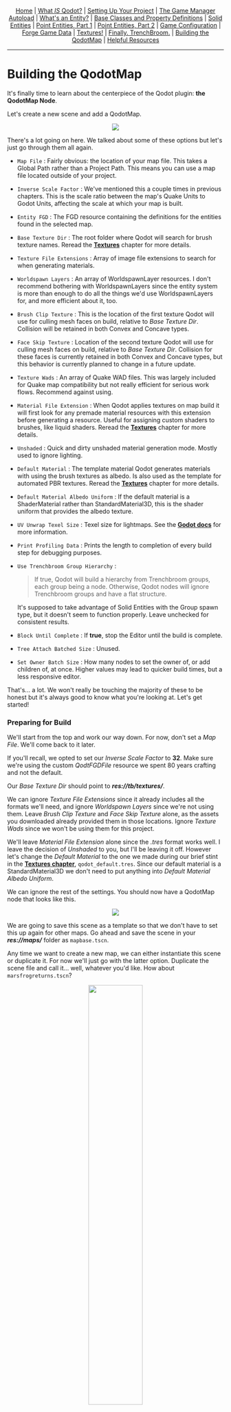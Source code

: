 <p align=center>
<a href="../readme.md">Home</a> |
<a href="qodot.md">What <i>IS</i> Qodot?</a> | 
<a href="setup.md">Setting Up Your Project</a> | 
<a href="gamemanager.md">The Game Manager Autoload</a> | 
<a href="entities.md">What's an Entity?</a> | 
<a href="baseclass.md">Base Classes and Property Definitions</a> | 
<a href="solidclass.md">Solid Entities</a> | 
<a href="pointclass.md">Point Entities, Part 1</a> | 
<a href="pointclass2.md">Point Entities, Part 2</a> | 
<a href="gameconfig.md">Game Configuration</a> | 
<a href="fgd.md">Forge Game Data</a> | 
<a href="textures.md">Textures!</a> | 
<a href="trenchbroom.md">Finally. TrenchBroom.</a> | 
<a href="qodotmap.md">Building the QodotMap</a> | 
<a href="resources.md">Helpful Resources</a>
</p>

---

# Building the QodotMap

It's finally time to learn about the centerpiece of the Qodot plugin: **the QodotMap Node**.

Let's create a new scene and add a QodotMap.

<p align=center><img src="../images/qodotmap0.png">

There's a lot going on here. We talked about some of these options but let's just go through them all again.

- `Map File` : Fairly obvious: the location of your map file. This takes a Global Path rather than a Project Path. This means you can use a map file located outside of your project.

- `Inverse Scale Factor` : We've mentioned this a couple times in previous chapters. This is the scale ratio between the map's Quake Units to Godot Units, affecting the scale at which your map is built.

- `Entity FGD` : The FGD resource containing the definitions for the entities found in the selected map.

- `Base Texture Dir` : The root folder where Qodot will search for brush texture names. Reread the [**Textures**](textures.md) chapter for more details.

- `Texture File Extensions` : Array of image file extensions to search for when generating materials.

- `Worldspawn Layers` : An array of WorldspawnLayer resources. I don't recommend bothering with WorldspawnLayers since the entity system is more than enough to do all the things we'd use WorldspawnLayers for, and more efficient about it, too.

- `Brush Clip Texture` : This is the location of the first texture Qodot will use for culling mesh faces on build, relative to _Base Texture Dir_. Collision will be retained in both Convex and Concave types.

- `Face Skip Texture` : Location of the second texture Qodot will use for culling mesh faces on build, relative to _Base Texture Dir_. Collision for these faces is currently retained in both Convex and Concave types, but this behavior is currently planned to change in a future update.

- `Texture Wads` : An array of Quake WAD files. This was largely included for Quake map compatibility but not really efficient for serious work flows. Recommend against using.

- `Material File Extension` : When Qodot applies textures on map build it will first look for any premade material resources with this extension before generating a resource. Useful for assigning custom shaders to brushes, like liquid shaders. Reread the [**Textures**](textures.md) chapter for more details.

- `Unshaded` : Quick and dirty unshaded material generation mode. Mostly used to ignore lighting.

- `Default Material` : The template material Qodot generates materials with using the brush textures as albedo. Is also used as the template for automated PBR textures. Reread the [**Textures**](textures.md) chapter for more details.

- `Default Material Albedo Uniform` : If the default material is a ShaderMaterial rather than StandardMaterial3D, this is the shader uniform that provides the albedo texture.

- `UV Unwrap Texel Size` : Texel size for lightmaps. See the [**Godot docs**](https://docs.godotengine.org/en/stable/tutorials/3d/global_illumination/using_lightmap_gi.html#unwrap-on-scene-import-recommended) for more information.

- `Print Profiling Data` : Prints the length to completion of every build step for debugging purposes.

- `Use Trenchbroom Group Hierarchy` :
    > If true, Qodot will build a hierarchy from Trenchbroom groups, each group being a node. Otherwise, Qodot nodes will ignore Trenchbroom groups and have a flat structure.

    It's supposed to take advantage of Solid Entities with the Group spawn type, but it doesn't seem to function properly. Leave unchecked for consistent results.

- `Block Until Complete` : If **true**, stop the Editor until the build is complete.

- `Tree Attach Batched Size` : Unused.

- `Set Owner Batch Size` : How many nodes to set the owner of, or add children of, at once. Higher values may lead to quicker build times, but a less responsive editor.

That's... a lot. We won't really be touching the majority of these to be honest but it's always good to know what you're looking at. Let's get started!

### Preparing for Build

We'll start from the top and work our way down. For now, don't set a _Map File_. We'll come back to it later.

If you'll recall, we opted to set our _Inverse Scale Factor_ to **32**. Make sure we're using the custom _QodtFGDFile_ resource we spent 80 years crafting and not the default.

Our _Base Texture Dir_ should point to ***res://tb/textures/***.

We can ignore _Texture File Extensions_ since it already includes all the formats we'll need, and ignore _Worldspawn Layers_ since we're not using them. Leave _Brush Clip Texture_ and _Face Skip Texture_ alone, as the assets you downloaded already provided them in those locations. Ignore _Texture Wads_ since we won't be using them for this project.

We'll leave _Material File Extension_ alone since the _.tres_ format works well. I leave the decision of _Unshaded_ to you, but I'll be leaving it off. However let's change the _Default Material_ to the one we made during our brief stint in the [**Textures chapter**](textures.md#why-are-my-textures-blurry), `qodot_default.tres`. Since our default material is a StandardMaterial3D we don't need to put anything into _Default Material Albedo Uniform_.

We can ignore the rest of the settings. You should now have a QodotMap node that looks like this.

<p align=center><img src="../images/qodotmap1.png">

We are going to save this scene as a template so that we don't have to set this up again for other maps. Go ahead and save the scene in your ***res://maps/*** folder as `mapbase.tscn`.

Any time we want to create a new map, we can either instantiate this scene or duplicate it. For now we'll just go with the latter option. Duplicate the scene file and call it... well, whatever you'd like. How about `marsfrogreturns.tscn`?

<p align=center><img src="../images/tb1.png" width=50%><br>

## Time to Build

In your definitely-named `marsfrogreturns.tscn`, go ahead and give the _QodotMap_ node the location of the map file we made earlier. With the QodotMap selected, at the top of the Editor you should see some buttons.

<p align=center><img src="../images/qodotmap2.png">

- **Quick Build** : Quickly builds the map without setting ownership to any nodes. Build does not persist outside of the edited scene and disappears upon testing or closing the scene file. Only intended to give a quick preview.

- **Full Build** : Fully constructs the map and assigns ownership to nodes, allowing them to persist in the scene and be saved.

- **Unwrap UV2** : Unwraps the Worldspawn mesh's UV2 for lightmapping. This does not unwrap anything not merged with Worldspawn. Not to worry though, our [**func_geo script automatically unwraps our UV2 upon build**](solidclass.md#writing-our-func_geogd-script) so we don't have to worry about it.

Go ahead. Perform a **Full Build**.

If you did everything correctly up until this point, you should end up with something like this.

<p align=center><img src="../images/qodotmap3.png">

When you test it out you should notice one of the Marsfrogs has _vanished_. This was the one we set the `appearance_flag` to `Not on Normal`. You'll also hear our **Sound3D** play the music cue that came with the assets you downloaded earlier, the one we set by filepath.

<p align=center><img src="../images/qodotmap4.png">

Wait a few moments for the music cue to finish playing and the Sound3D will then call Game Manager's `use_targerts` method, triggering the **Marsfrog** to do a little dance while also printing a message in the Output.

> _NOTE: While the Game Manager only calls the Utility Function's `print()` method, you can replace it with any custom UI messaging method or signal to display in-game on-screen text._

***Hello world! Look at little Marsfrog go!***

<p align=center><img src="../images/qodotmap5.png">

Incredible work! Congratulations! You've gone from nothing to successfully watching a little Marsfrog dance to the end of a silly music cue, completely mapped out in TrenchBroom!

And that's really all there is to it. Every single entity you will ever make follows these basic design ideas. It may seem a bit overwhelming to some of you, but all it takes is a little bit more practice and familiarity and it will quickly become second nature.

And before you know it, you'll have that `func_door` opening by auto-generated `trigger_volume` in no time at all.

<p align=center><img src="../images/congratulations.png">

---

<p align=center>
<a href="../readme.md">Home</a> |
<a href="qodot.md">What <i>IS</i> Qodot?</a> | 
<a href="setup.md">Setting Up Your Project</a> | 
<a href="gamemanager.md">The Game Manager Autoload</a> | 
<a href="entities.md">What's an Entity?</a> | 
<a href="baseclass.md">Base Classes and Property Definitions</a> | 
<a href="solidclass.md">Solid Entities</a> | 
<a href="pointclass.md">Point Entities, Part 1</a> | 
<a href="pointclass2.md">Point Entities, Part 2</a> | 
<a href="gameconfig.md">Game Configuration</a> | 
<a href="fgd.md">Forge Game Data</a> | 
<a href="textures.md">Textures!</a> | 
<a href="trenchbroom.md">Finally. TrenchBroom.</a> | 
<a href="qodotmap.md">Building the QodotMap</a> | 
<a href="resources.md">Helpful Resources</a>
</p>